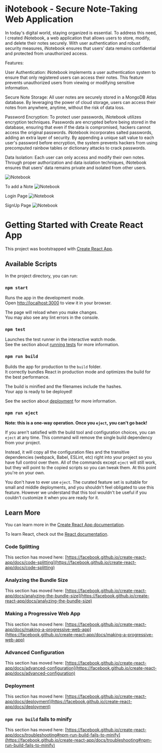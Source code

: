 # iNotebook - Secure Note-Taking Web Application 

In today's digital world, staying organized is essential. To address this need, I created iNotebook, a web application that allows users to store, modify, and delete their notes securely. With user authentication and robust security measures, iNotebook ensures that users' data remains confidential and protected from unauthorized access.

Features:

User Authentication: iNotebook implements a user authentication system to ensure that only registered users can access their notes. This feature prevents unauthorized users from viewing or modifying sensitive information.

Secure Note Storage: All user notes are securely stored in a MongoDB Atlas database. By leveraging the power of cloud storage, users can access their notes from anywhere, anytime, without the risk of data loss.

Password Encryption: To protect user passwords, iNotebook utilizes encryption techniques. Passwords are encrypted before being stored in the database, ensuring that even if the data is compromised, hackers cannot access the original passwords.  iNotebook incorporates salted passwords, adding an extra layer of security. By appending a unique salt value to each user's password before encryption, the system prevents hackers from using precomputed rainbow tables or dictionary attacks to crack passwords.

Data Isolation: Each user can only access and modify their own notes. Through proper authorization and data isolation techniques, iNotebook ensures that users' data remains private and isolated from other users.

![iNotebook](https://github.com/Vikassoni91/iNotebook/assets/90946288/ae2a5188-63ac-4ebc-a3a6-cc96714a5e7f)

To add a Note
![iNotebook](https://github.com/Vikassoni91/iNotebook/assets/90946288/b3dc5aa1-1bf5-4c27-b195-5a40b96ddd4d)

Login Page
![iNotebook](https://github.com/Vikassoni91/iNotebook/assets/90946288/6251cfb1-182c-4a55-9f77-66f9fb7f8167)

SignUp Page
![iNotebook](https://github.com/Vikassoni91/iNotebook/assets/90946288/1c804c1c-d20a-41ca-9a07-c992cd92bb2b)


# Getting Started with Create React App

This project was bootstrapped with [Create React App](https://github.com/facebook/create-react-app).

## Available Scripts

In the project directory, you can run:

### `npm start`

Runs the app in the development mode.\
Open [http://localhost:3000](http://localhost:3000) to view it in your browser.

The page will reload when you make changes.\
You may also see any lint errors in the console.

### `npm test`

Launches the test runner in the interactive watch mode.\
See the section about [running tests](https://facebook.github.io/create-react-app/docs/running-tests) for more information.

### `npm run build`

Builds the app for production to the `build` folder.\
It correctly bundles React in production mode and optimizes the build for the best performance.

The build is minified and the filenames include the hashes.\
Your app is ready to be deployed!

See the section about [deployment](https://facebook.github.io/create-react-app/docs/deployment) for more information.

### `npm run eject`

**Note: this is a one-way operation. Once you `eject`, you can't go back!**

If you aren't satisfied with the build tool and configuration choices, you can `eject` at any time. This command will remove the single build dependency from your project.

Instead, it will copy all the configuration files and the transitive dependencies (webpack, Babel, ESLint, etc) right into your project so you have full control over them. All of the commands except `eject` will still work, but they will point to the copied scripts so you can tweak them. At this point you're on your own.

You don't have to ever use `eject`. The curated feature set is suitable for small and middle deployments, and you shouldn't feel obligated to use this feature. However we understand that this tool wouldn't be useful if you couldn't customize it when you are ready for it.

## Learn More

You can learn more in the [Create React App documentation](https://facebook.github.io/create-react-app/docs/getting-started).

To learn React, check out the [React documentation](https://reactjs.org/).

### Code Splitting

This section has moved here: [https://facebook.github.io/create-react-app/docs/code-splitting](https://facebook.github.io/create-react-app/docs/code-splitting)

### Analyzing the Bundle Size

This section has moved here: [https://facebook.github.io/create-react-app/docs/analyzing-the-bundle-size](https://facebook.github.io/create-react-app/docs/analyzing-the-bundle-size)

### Making a Progressive Web App

This section has moved here: [https://facebook.github.io/create-react-app/docs/making-a-progressive-web-app](https://facebook.github.io/create-react-app/docs/making-a-progressive-web-app)

### Advanced Configuration

This section has moved here: [https://facebook.github.io/create-react-app/docs/advanced-configuration](https://facebook.github.io/create-react-app/docs/advanced-configuration)

### Deployment

This section has moved here: [https://facebook.github.io/create-react-app/docs/deployment](https://facebook.github.io/create-react-app/docs/deployment)

### `npm run build` fails to minify

This section has moved here: [https://facebook.github.io/create-react-app/docs/troubleshooting#npm-run-build-fails-to-minify](https://facebook.github.io/create-react-app/docs/troubleshooting#npm-run-build-fails-to-minify)
